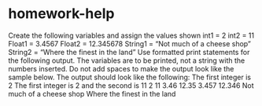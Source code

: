 # homework-help
Create the following variables and assign the values shown 
int1 = 2
int2 = 11
Float1 = 3.4567
Float2 = 12.345678
String1 = “Not much of a cheese shop”
String2 = “Where the finest in the land”
Use formatted print statements for the following output. The variables are to be printed, not a string with the numbers inserted.  Do not add spaces to make the output look like the sample below. The output should look like the following:
The first integer is 2
The first integer is 2 and the second is 11
         2        11
      3.46     12.35
     3.457    12.346
Not much of a cheese shop 
   Where the finest in the land
